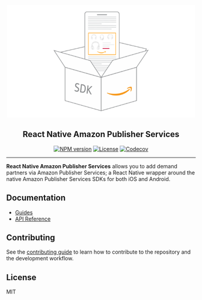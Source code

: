 <p align="center">
  <a href="https://github.com/AdversportTeam/react-native-aps/README.md">
    <img width="500px" src="./website/static/img/logo_aps.png" /><br/>
  </a>
  <h2 align="center">React Native Amazon Publisher Services</h2>
</p>

<p align="center">
  <a href="https://www.npmjs.com/package/react-native-aps"><img src="https://img.shields.io/npm/v/react-native-aps.svg?style=flat-square" alt="NPM version" /></a>
  <a href="/LICENSE"><img src="https://img.shields.io/npm/l/react-native-aps.svg?style=flat-square" alt="License" /></a>
  <a href="https://app.codecov.io/gh/AdversportTeam/react-native-aps/"><img alt="Codecov" src="https://img.shields.io/codecov/c/github/AdversportTeam/react-native-aps?style=flat-square" /></a>
</p>

---

**React Native Amazon Publisher Services** allows you to add demand partners via Amazon Publisher Services; a React Native wrapper around the native Amazon Publisher Services SDKs for both iOS and Android.

## Documentation

- [Guides](https://AdversportTeam.github.io/react-native-aps/docs/guides)
- [API Reference](https://AdversportTeam.github.io/react-native-aps/docs/api)

## Contributing

See the [contributing guide](CONTRIBUTING.md) to learn how to contribute to the repository and the development workflow.

## License

MIT
